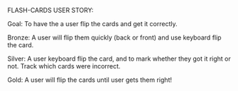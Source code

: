 FLASH-CARDS USER STORY:

   Goal: To have the a user flip the cards and get it correctly.

   Bronze: A user will flip them quickly (back or front) and use keyboard flip the card.
  
   Silver: A user keyboard flip the card, and to mark whether they got it right or not. Track which cards were incorrect. 
  
   Gold: A user will flip the cards until user gets them right! 

  


    
